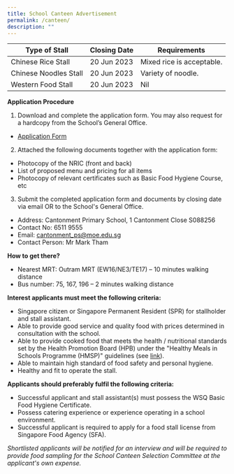 ```yaml
---
title: School Canteen Advertisement
permalink: /canteen/
description: ""
---
```

| Type of Stall | Closing Date | Requirements |
| -------- | -------- | -------- |
| Chinese Rice Stall    | 20 Jun 2023     | Mixed rice is acceptable.    |
| Chinese Noodles Stall | 20 Jun 2023 | Variety of noodle.|
| Western Food Stall | 20 Jun 2023 | Nil|


**Application Procedure**

1. Download and complete the application form. You may also request for a hardcopy from the School’s General Office.
* [Application Form](/files/canteen_application.pdf)

2. Attached the following documents together with the application form:
* Photocopy of the NRIC (front and back)
* List of proposed menu and pricing for all items
* Photocopy of relevant certificates such as Basic Food Hygiene Course, etc

3. Submit the completed application form and documents by closing date via email OR to the School's General Office.

* Address: Cantonment Primary School, 1 Cantonment Close S088256
* Contact No: 6511 9555
* Email: cantonment_ps@moe.edu.sg
* Contact Person: Mr Mark Tham 

**How to get there?**
* Nearest MRT: Outram MRT (EW16/NE3/TE17) – 10 minutes walking distance
* Bus number: 75, 167, 196 – 2 minutes walking distance

**Interest applicants must meet the following criteria:**
* Singapore citizen or Singapore Permanent Resident (SPR) for stallholder and stall assistant.
* Able to provide good service and quality food with prices determined in consultation with the school.
* Able to provide cooked food that meets the health / nutritional standards set by the Health Promotion Board (HPB) under the "Healthy Meals in Schools Programme (HMSP)" guidelines (see [link](https://www.hpb.gov.sg/schools/school-programmes/healthy-meals-in-schools-programme)).
* Able to maintain high standard of food safety and personal hygiene.
* Healthy and fit to operate the stall.


**Applicants should preferably fulfil the following criteria:**
* Successful applicant and stall assistant(s) must possess the WSQ Basic Food Hygiene Certificate.
* Possess catering experience or experience operating in a school environment.
* Successful applicant is required to apply for a food stall license from Singapore Food Agency (SFA).


*Shortlisted applicants will be notified for an interview and will be required to provide food sampling for the School Canteen Selection Committee at the applicant's own expense.*